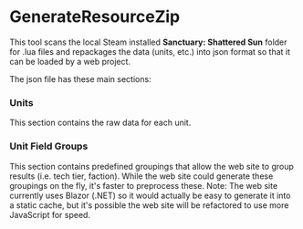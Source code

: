 # GenerateResourceZip

This tool scans the local Steam installed **Sanctuary: Shattered Sun** folder for .lua files and repackages the data (units, etc.) into json format so that it can be loaded by a web project.

The json file has these main sections:
### Units
This section contains the raw data for each unit.

### Unit Field Groups
This section contains predefined groupings that allow the web site to group results (i.e. tech tier, faction).  While the web site could generate these groupings on the fly, it's faster to preprocess these.
Note:  The web site currently uses Blazor (.NET) so it would actually be easy to generate it into a static cache, but it's possible the web site will be refactored to use more JavaScript for speed.
